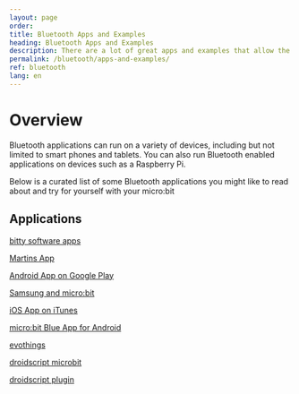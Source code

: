 ```yaml
---
layout: page
order:
title: Bluetooth Apps and Examples
heading: Bluetooth Apps and Examples
description: There are a lot of great apps and examples that allow the micro:bit to talk to a smartphone over BLE
permalink: /bluetooth/apps-and-examples/
ref: bluetooth
lang: en
---
```


# Overview

Bluetooth applications can run on a variety of devices, including but not limited
to smart phones and tablets. You can also run Bluetooth enabled applications
on devices such as a Raspberry Pi.

Below is a curated list of some Bluetooth applications you might like to read
about and try for yourself with your micro:bit


## Applications

[bitty software apps](https://bittysoftware.blogspot.com/p/applications.html)

[Martins App](http://bluetooth-mdw.blogspot.co.uk/p/bbc-microbit.html)

[Android App on Google Play](https://play.google.com/store/apps/details?id=com.samsung.microbit&hl=en_GB)

<a href="http://www.samsung.com/uk/microbit/" data-proofer-ignore>Samsung and micro:bit</a>

[iOS App on iTunes](https://itunes.apple.com/gb/app/micro-bit/id1092687276?mt=8)

[micro:bit Blue App for Android](https://github.com/microbit-foundation/microbit-blue)

[evothings](https://evothings.com/evothings-and-the-bbc-microbit/)

[droidscript microbit](http://www.microbit-js.org/controlling-microbit-with-droidscript/)

[droidscript plugin](http://www.microbit-js.org/installing-the-microbit-plugin-for-droidscript/)
